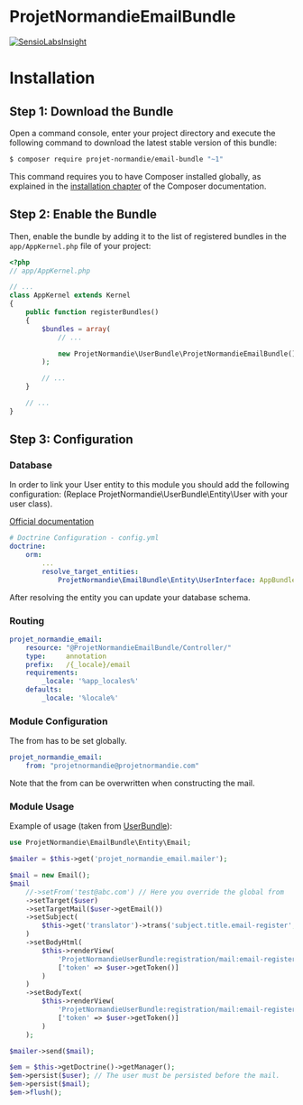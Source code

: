 ProjetNormandieEmailBundle
=========================

[![SensioLabsInsight](https://insight.sensiolabs.com/projects/98c86826-7de7-422d-ae2c-fc92662b02ae/mini.png)](https://insight.sensiolabs.com/projects/98c86826-7de7-422d-ae2c-fc92662b02ae)

Installation
============

Step 1: Download the Bundle
---------------------------

Open a command console, enter your project directory and execute the
following command to download the latest stable version of this bundle:

```bash
$ composer require projet-normandie/email-bundle "~1"
```

This command requires you to have Composer installed globally, as explained
in the [installation chapter](https://getcomposer.org/doc/00-intro.md)
of the Composer documentation.

Step 2: Enable the Bundle
-------------------------

Then, enable the bundle by adding it to the list of registered bundles
in the `app/AppKernel.php` file of your project:

```php
<?php
// app/AppKernel.php

// ...
class AppKernel extends Kernel
{
    public function registerBundles()
    {
        $bundles = array(
            // ...

            new ProjetNormandie\UserBundle\ProjetNormandieEmailBundle(),
        );

        // ...
    }

    // ...
}
```

Step 3: Configuration
---------------------

### Database

In order to link your User entity to this module you should add the following configuration:
(Replace ProjetNormandie\UserBundle\Entity\User with your user class).

[Official documentation](http://symfony.com/doc/current/cookbook/doctrine/resolve_target_entity.html)

```yaml
# Doctrine Configuration - config.yml
doctrine:
    orm:
        ...
        resolve_target_entities:
            ProjetNormandie\EmailBundle\Entity\UserInterface: AppBundle\Entity\User
```

After resolving the entity you can update your database schema.

### Routing

```yaml
projet_normandie_email:
    resource: "@ProjetNormandieEmailBundle/Controller/"
    type:     annotation
    prefix:   /{_locale}/email
    requirements:
        _locale: '%app_locales%'
    defaults:
        _locale: '%locale%'
```

### Module Configuration

The from has to be set globally.

```yaml
projet_normandie_email:
    from: "projetnormandie@projetnormandie.com"
```

Note that the from can be overwritten when constructing the mail.

### Module Usage

Example of usage (taken from [UserBundle](https://github.com/projet-normandie/UserBundle)):

```php
use ProjetNormandie\EmailBundle\Entity\Email;

$mailer = $this->get('projet_normandie_email.mailer');

$mail = new Email();
$mail
    //->setFrom('test@abc.com') // Here you override the global from
    ->setTarget($user)
    ->setTargetMail($user->getEmail())
    ->setSubject(
        $this->get('translator')->trans('subject.title.email-register', null, 'ProjetNormandieUserBundle')
    )
    ->setBodyHtml(
        $this->renderView(
            'ProjetNormandieUserBundle:registration/mail:email-register.html.twig',
            ['token' => $user->getToken()]
        )
    )
    ->setBodyText(
        $this->renderView(
            'ProjetNormandieUserBundle:registration/mail:email-register.txt.twig',
            ['token' => $user->getToken()]
        )
    );

$mailer->send($mail);

$em = $this->getDoctrine()->getManager();
$em->persist($user); // The user must be persisted before the mail.
$em->persist($mail);
$em->flush();
```
